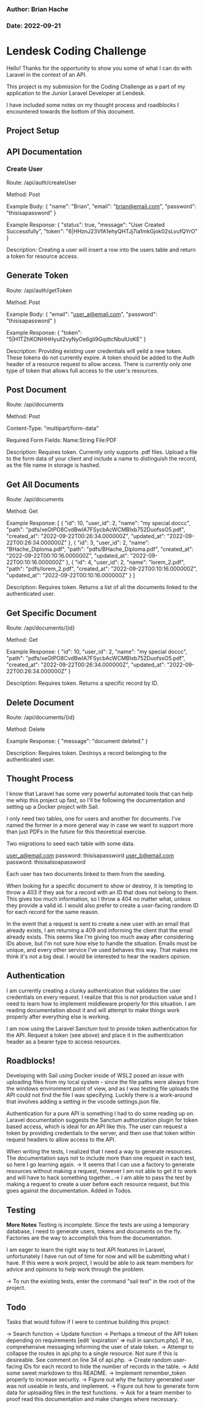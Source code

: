 ### Author: Brian Hache

### Date: 2022-09-21

# Lendesk Coding Challenge

Hello! Thanks for the opportunity to show you some of what I can do with Laravel in the context of an API.

This project is my submission for the Coding Challenge as a part of my application to the Junior Laravel Developer at Lendesk.

I have included some notes on my thought process and roadblocks I encountered towards the bottom of this document.

## Project Setup

## API Documentation

### Create User

Route: /api/auth/createUser

Method: Post

Example Body:
{
"name": "Brian",
"email": "brian@email.com",
"password": "thisisapassword"
}

Example Response:
{
"status": true,
"message": "User Created Successfully",
"token": "6|HHznJ23VfA1ehyQHTJj7ia1mkGjok02sLvufQYrO"
}

Description:
Creating a user will insert a row into the users table and return a token for resource access.

## Generate Token

Route: /api/auth/getToken

Method: Post

Example Body:
{
"email": "user_a@email.com",
"password": "thisisapassword"
}

Example Response:
{
"token": "5|H1TZhKONHHHyull2vyNyOe6gli9GqdtcNbulUoKE"
}

Description:
Providing existing user credentials will yeild a new token. These tokens do not currently expire. A token should be added to the Auth header of a resource request to allow access. There is currently only one type of token that allows full access to the user's resources.

## Post Document

Route: /api/documents

Method: Post

Content-Type: "multipart/form-data"

Required Form Fields:
Name:String
File:PDF

Description: Requires token. Currently only supports .pdf files. Upload a file to the form data of your client and include a name to distinguish the record,
as the file name in storage is hashed.

## Get All Documents

Route: /api/documents

Method: Get

Example Response:
[
{
"id": 10,
"user_id": 2,
"name": "my special doccc",
"path": "pdfs/xeGtPO8CvdBwlA7FSycbAcWCMBIxb752DuofssO5.pdf",
"created_at": "2022-09-22T00:26:34.000000Z",
"updated_at": "2022-09-22T00:26:34.000000Z"
},
{
"id": 3,
"user_id": 2,
"name": "BHache_Diploma.pdf",
"path": "pdfs/BHache_Diploma.pdf",
"created_at": "2022-09-22T00:10:16.000000Z",
"updated_at": "2022-09-22T00:10:16.000000Z"
},
{
"id": 4,
"user_id": 2,
"name": "lorem_2.pdf",
"path": "pdfs/lorem_2.pdf",
"created_at": "2022-09-22T00:10:16.000000Z",
"updated_at": "2022-09-22T00:10:16.000000Z"
}
]

Description: Requires token. Returns a list of all the documents linked to the authenticated user.

## Get Specific Document

Route: /api/documents/{id}

Method: Get

Example Response:
{
"id": 10,
"user_id": 2,
"name": "my special doccc",
"path": "pdfs/xeGtPO8CvdBwlA7FSycbAcWCMBIxb752DuofssO5.pdf",
"created_at": "2022-09-22T00:26:34.000000Z",
"updated_at": "2022-09-22T00:26:34.000000Z"
}

Description: Requires token. Returns a specific record by ID.

## Delete Document

Route: /api/documents/{id}

Method: Delete

Example Response:
{
"message": "document deleted."
}

Description: Requires token. Destroys a record belonging to the authenticated user.

## Thought Process

I know that Laravel has some very powerful automated tools that can help me whip this project up fast, so I'll be following the documentation and setting up a Docker project with Sail.

I only need two tables, one for users and another for documents. I've named the former in a more general way in case we want to support more than just PDFs in the future for this theoretical exercise.

Two migrations to seed each table with some data.

user_a@email.com password: thisisapassword
user_b@email.com password: thisisalsoapassword

Each user has two documents linked to them from the seeding.

When looking for a specific document to show or destroy, it is tempting to throw a 403 if they ask for a record with an ID that does not belong to them.
This gives too much information, so I throw a 404 no matter what, unless they provide a valid id.
I would also prefer to create a user-facing random ID for each record for the same reason.

In the event that a request is sent to create a new user with an email that already exists, I am returning a 409 and informing the client that the email already exists. This seems like I'm giving too much away after considering IDs above, but I'm not sure how else to handle the situation. Emails must be unique, and every other service I've used behaves this way. That makes me think it's not a big deal. I would be interested to hear the readers opinion.

## Authentication

I am currently creating a clunky authentication that validates the user credentials on every request. I realize that this is not production value and I need to learn how to implement middleware properly for this situation. I am reading documentation about it and will attempt to make things work properly after everything else is working.

I am now using the Laravel Sanctum tool to provide token authentication for the API. Request a token (see above) and place it in the authentication header as a bearer type to access resources.

## Roadblocks!

Developing with Sail using Docker inside of WSL2 posed an issue with uploading files from my local system - since the file paths were always from the windows environment point of view, and as I was testing file uploads the API could not find the file I was specifying. Luckily there is a work-around that involves adding a setting in the vscode settings.json file.

Authentication for a pure API is something I had to do some reading up on. Laravel documentation suggests the Sanctum authorization plugin for token based access, which is ideal for an API like this. The user can request a token by providing credentials to the server, and then use that token within request headers to allow access to the API.

When writing the tests, I realized that I need a way to generate resources. The documentation says not to include more than one request in each test, so here I go learning again. -> It seems that I can use a factory to generate resources without making a request, however I am not able to get it to work and will have to hack something together...-> I am able to pass the test by making a request to create a user before each resource request, but this goes against the documentation. Added in Todos.

## Testing

**More Notes**
Testing is incomplete. Since the tests are using a temporary database, I need to generate users, tokens and documents on the fly. Factories are the way to accomplish this from the documentation.

I am eager to learn the right way to test API features in Laravel, unfortunately I have run out of time for now and will be submitting what I have. If this were a work project, I would be able to ask team members for advice and opinions to help work through the problem.

-> To run the existing tests, enter the command "sail test" in the root of the project.

## Todo

Tasks that would follow if I were to continue building this project:

-> Search function
-> Update function
-> Perhaps a timeout of the API token depending on requirements [edit 'expiration' => null in sanctum.php].
If so, comprehensive messaging informing the user of stale token.
-> Attempt to collapse the routes in api.php to a single resource. Not sure if this is desireable. See comment on line 34 of api.php.
-> Create random user-facing IDs for each record to hide the number of records in the table.
-> Add some sweet markdown to this README.
-> Implement remember_token properly to increase security.
-> Figure out why the factory generated user was not useable in tests, and implement.
-> Figure out how to generate form data for uploading files in the test functions.
-> Ask for a team member to proof read this documentation and make changes where necessary.
